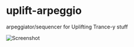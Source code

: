 # uplift-arpeggio
arpeggiator/sequencer for Uplifting Trance-y stuff

![Screenshot](img/screenshot.png)
